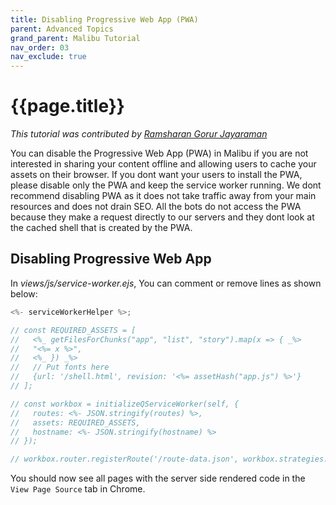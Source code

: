 ```yaml
---
title: Disabling Progressive Web App (PWA)
parent: Advanced Topics
grand_parent: Malibu Tutorial
nav_order: 03
nav_exclude: true
---
```


# {{page.title}}

_This tutorial was contributed by [Ramsharan Gorur Jayaraman](https://github.com/sharangj)_

You can disable the Progressive Web App (PWA) in Malibu if you are not interested in sharing your content offline and allowing users to cache your assets on their browser.
If you dont want your users to install the PWA, please disable only the PWA and keep the service worker running. We dont recommend disabling PWA as it does not take traffic away from your main resources and does not drain SEO. All the bots do not access the PWA because they make a request directly to our servers and they dont look at the cached shell that is created by the PWA.

## Disabling Progressive Web App

In _views/js/service-worker.ejs_, You can comment or remove lines as shown below:

```javascript
<%- serviceWorkerHelper %>;

// const REQUIRED_ASSETS = [
//   <%_ getFilesForChunks("app", "list", "story").map(x => { _%>
//   "<%= x %>",
//   <%_ }) _%>
//   // Put fonts here
//   {url: '/shell.html', revision: '<%= assetHash("app.js") %>'}
// ];

// const workbox = initializeQServiceWorker(self, {
//   routes: <%- JSON.stringify(routes) %>,
//   assets: REQUIRED_ASSETS,
//   hostname: <%- JSON.stringify(hostname) %>
// });

// workbox.router.registerRoute('/route-data.json', workbox.strategies.networkFirst());
```

You should now see all pages with the server side rendered code in the `View Page Source` tab in Chrome.
